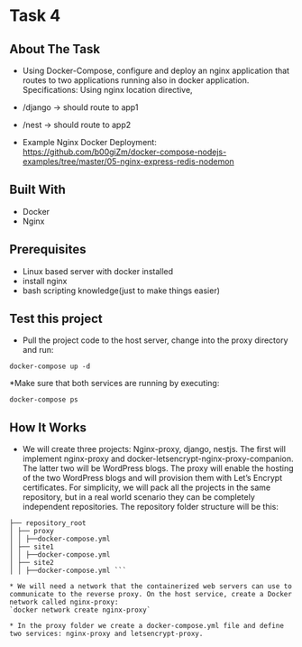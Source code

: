 # Task 4
## About The Task
* Using Docker-Compose, configure and deploy an nginx application that routes to two applications running also in docker application.
Specifications: Using nginx location directive,
* /django -> should route to  app1 
* /nest -> should route to app2

* Example Nginx Docker Deployment: https://github.com/b00giZm/docker-compose-nodejs-examples/tree/master/05-nginx-express-redis-nodemon


## Built With
* Docker
* Nginx

## Prerequisites
* Linux based server with docker installed
* install nginx
* bash scripting knowledge(just to make things easier)

## Test this project

* Pull the project code to the host server, change into the proxy directory and run:

`docker-compose up -d`

*Make sure that both services are running by executing:

`docker-compose ps`


## How It Works
* We will create three projects: Nginx-proxy, django, nestjs. The first will implement nginx-proxy and docker-letsencrypt-nginx-proxy-companion. The latter two will be WordPress blogs. The proxy will enable the hosting of the two WordPress blogs and will provision them with Let’s Encrypt certificates. For simplicity, we will pack all the projects in the same repository, but in a real world scenario they can be completely independent repositories. The repository folder structure will be this:

```
├── repository_root
│ ├── proxy
│ │ ├──docker-compose.yml
│ ├── site1
│ │ ├──docker-compose.yml
│ ├── site2
│ │ ├──docker-compose.yml ```

* We will need a network that the containerized web servers can use to communicate to the reverse proxy. On the host service, create a Docker network called nginx-proxy:
`docker network create nginx-proxy`

* In the proxy folder we create a docker-compose.yml file and define two services: nginx-proxy and letsencrypt-proxy.

